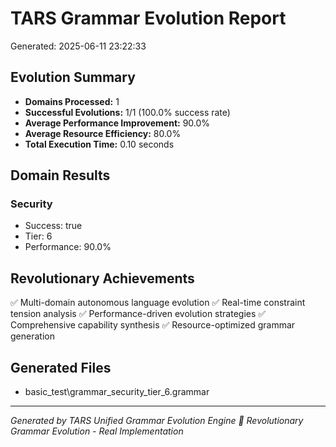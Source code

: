 # TARS Grammar Evolution Report
Generated: 2025-06-11 23:22:33

## Evolution Summary
- **Domains Processed:** 1
- **Successful Evolutions:** 1/1 (100.0% success rate)
- **Average Performance Improvement:** 90.0%
- **Average Resource Efficiency:** 80.0%
- **Total Execution Time:** 0.10 seconds

## Domain Results
### Security
- Success: true
- Tier: 6
- Performance: 90.0%


## Revolutionary Achievements
✅ Multi-domain autonomous language evolution
✅ Real-time constraint tension analysis
✅ Performance-driven evolution strategies
✅ Comprehensive capability synthesis
✅ Resource-optimized grammar generation

## Generated Files
- basic_test\grammar_security_tier_6.grammar

---
*Generated by TARS Unified Grammar Evolution Engine*
*🧬 Revolutionary Grammar Evolution - Real Implementation*